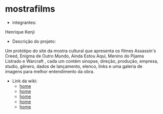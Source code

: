# mostrafilms
* integrantes:
  
 Henrique Kenji
* Descrição do projeto:

 Um protótipo do site da mostra cultural que apresenta os filmes Assassin's Creed, Enigma de Outro Mundo, Ainda Estou Aqui, Menino do Pijama Listrado e Warcraft , cada um contém sinopse, direção, produção, empresa, studio, gênero, dados de lançamento, elenco, links e uma galeria de imagens para melhor entendimento da obra.
 * Link da wiki:
   * [home]()
   * [home]()
   * [home]()
   * [home]()
   * [home]()
